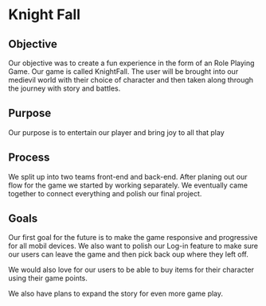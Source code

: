 # Knight Fall

## Objective

Our objective was to create a fun experience in the form of an Role Playing Game. Our game is called KnightFall. The user will be brought into our medievil world with their choice of character and then taken along through the journey with story and battles.

## Purpose 

Our purpose is to entertain our player and bring joy to all that play

## Process

We split up into two teams front-end and back-end. After planing out our flow for the game we started by working separately. We eventually came together to connect everything and polish our final project. 

## Goals

Our first goal for the future is to make the game responsive and progressive for all mobil devices. We also want to polish our Log-in feature to make sure our users can leave the game and then pick back oup where they left off. 

We would also love for our users to be able to buy items for their character using their game points. 

We also have plans to expand the story for even more game play. 
